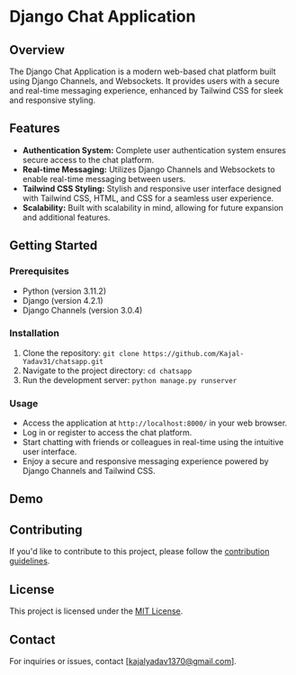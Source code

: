 # Django Chat Application

## Overview

The Django Chat Application is a modern web-based chat platform built using Django Channels, and Websockets. It provides users with a secure and real-time messaging experience, enhanced by Tailwind CSS for sleek and responsive styling.

## Features

- **Authentication System:** Complete user authentication system ensures secure access to the chat platform.
- **Real-time Messaging:** Utilizes Django Channels and Websockets to enable real-time messaging between users.
- **Tailwind CSS Styling:** Stylish and responsive user interface designed with Tailwind CSS, HTML, and CSS for a seamless user experience.
- **Scalability:** Built with scalability in mind, allowing for future expansion and additional features.

## Getting Started

### Prerequisites
- Python (version 3.11.2)
- Django (version 4.2.1)
- Django Channels (version 3.0.4)

### Installation
1. Clone the repository: `git clone https://github.com/Kajal-Yadav31/chatsapp.git`
2. Navigate to the project directory: `cd chatsapp`
4. Run the development server: `python manage.py runserver`

### Usage
- Access the application at `http://localhost:8000/` in your web browser.
- Log in or register to access the chat platform.
- Start chatting with friends or colleagues in real-time using the intuitive user interface.
- Enjoy a secure and responsive messaging experience powered by Django Channels and Tailwind CSS.

## Demo

## Contributing
If you'd like to contribute to this project, please follow the [contribution guidelines](CONTRIBUTING.md).

## License
This project is licensed under the [MIT License](LICENSE).

## Contact
For inquiries or issues, contact [kajalyadav1370@gmail.com].